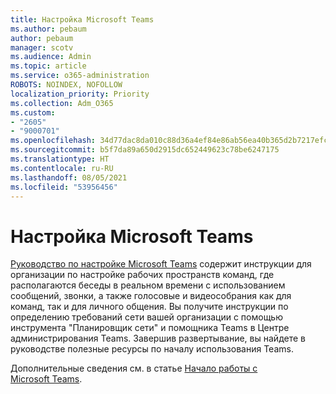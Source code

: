 ```yaml
---
title: Настройка Microsoft Teams
ms.author: pebaum
author: pebaum
manager: scotv
ms.audience: Admin
ms.topic: article
ms.service: o365-administration
ROBOTS: NOINDEX, NOFOLLOW
localization_priority: Priority
ms.collection: Adm_O365
ms.custom:
- "2605"
- "9000701"
ms.openlocfilehash: 34d77dac8da010c88d36a4ef84e86ab56ea40b365d2b7217efcd057df85738d3
ms.sourcegitcommit: b5f7da89a650d2915dc652449623c78be6247175
ms.translationtype: HT
ms.contentlocale: ru-RU
ms.lasthandoff: 08/05/2021
ms.locfileid: "53956456"
---
```

# <a name="set-up-microsoft-teams"></a>Настройка Microsoft Teams

[Руководство по настройке Microsoft Teams](https://aka.ms/teamsguidance) содержит инструкции для организации по настройке рабочих пространств команд, где располагаются беседы в реальном времени с использованием сообщений, звонки, а также голосовые и видеособрания как для команд, так и для личного общения. Вы получите инструкции по определению требований сети вашей организации с помощью инструмента "Планировщик сети" и помощника Teams в Центре администрирования Teams. Завершив развертывание, вы найдете в руководстве полезные ресурсы по началу использования Teams.

Дополнительные сведения см. в статье [Начало работы с Microsoft Teams](https://docs.microsoft.com/microsoftteams/get-started-with-teams-quick-start).
